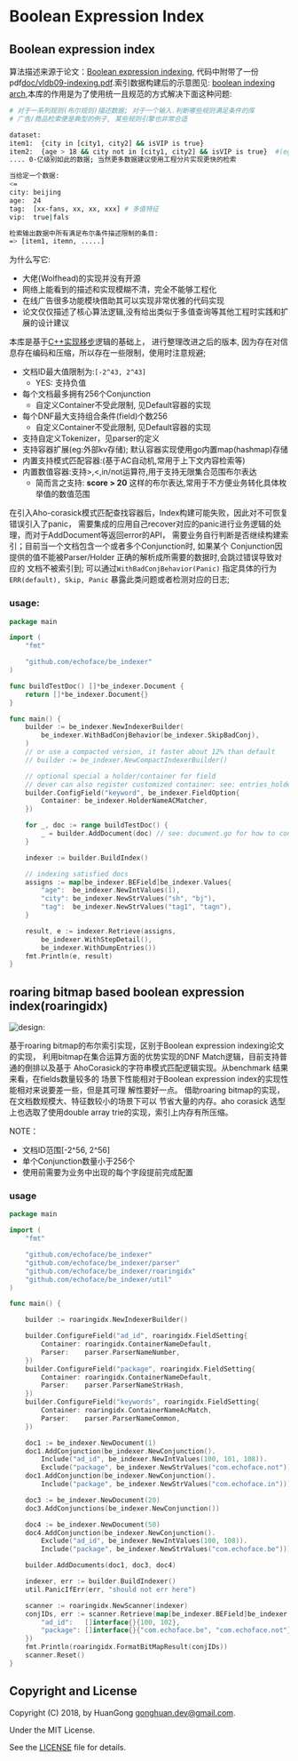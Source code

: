 # Boolean Expression Index

## Boolean expression index


算法描述来源于论文：[Boolean expression indexing](https://theory.stanford.edu/~sergei/papers/vldb09-indexing.pdf),
代码中附带了一份pdf[doc/vldb09-indexing.pdf](doc/vldb09-indexing.pdf).索引数据构建后的示意图见:
[boolean indexing arch](doc/vldb09_indexing.md),本库的作用是为了使用统一且规范的方式解决下面这种问题:

```bash
# 对于一系列规则(布尔规则)描述数据; 对于一个输入.判断哪些规则满足条件的库
# 广告/商品检索便是典型的例子, 某些规则引擎也非常合适

dataset:
item1:  {city in [city1, city2] && isVIP is true}
item2:  {age > 18 && city not in [city1, city2] && isVIP is true}  #(eg: aldult video)
.... 0-亿级别如此的数据; 当然更多数据建议使用工程分片实现更快的检索

当给定一个数据:
<=
city: beijing
age:  24
tag:  [xx-fans, xx, xx, xxx] # 多值特征
vip:  true|fals

检索输出数据中所有满足布尔条件描述限制的条目:
=> [item1, itemn, .....]
```

为什么写它:
- 大佬(Wolfhead)的实现并没有开源
- 网络上能看到的描述和实现模糊不清，完全不能够工程化
- 在线广告很多功能模块借助其可以实现非常优雅的代码实现
- 论文仅仅描述了核心算法逻辑,没有给出类似于多值查询等其他工程时实践和扩展的设计建议

本库是基于[C++实现移步](https://github.com/echoface/ltio/blob/master/components/boolean_indexer)逻辑的基础上，
进行整理改进之后的版本, 因为存在对信息存在编码和压缩，所以存在一些限制，使用时注意规避;

- 文档ID最大值限制为:`[-2^43, 2^43]`
  - YES: 支持负值
- 每个文档最多拥有256个Conjunction
  - 自定义Container不受此限制, 见Default容器的实现
- 每个DNF最大支持组合条件(field)个数256
  - 自定义Container不受此限制, 见Default容器的实现
- 支持自定义Tokenizer，见parser的定义
- 支持容器扩展(eg:外部kv存储); 默认容器实现使用go内置map(hashmap)存储
- 内置支持模式匹配容器:(基于AC自动机,常用于上下文内容检索等)
- 内置数值容器:支持>,<,in/not运算符,用于支持无限集合范围布尔表达
  - 简而言之支持: **score > 20** 这样的布尔表达,常用于不方便业务转化具体枚举值的数值范围

在引入Aho-corasick模式匹配查找容器后，Index构建可能失败，因此对不可恢复错误引入了panic，
需要集成的应用自己recover对应的panic进行业务逻辑的处理，而对于AddDocument等返回error的API，
需要业务自行判断是否继续构建索引；目前当一个文档包含一个或者多个Conjunction时, 如果某个
Conjunction因提供的值不能被Parser/Holder 正确的解析成所需要的数据时,会跳过错误导致对应的
文档不被索引到; 可以通过`WithBadConjBehavior(Panic)` 指定具体的行为`ERR(default), Skip, Panic`
暴露此类问题或者检测对应的日志;

### usage:

```go
package main

import (
	"fmt"

	"github.com/echoface/be_indexer"
)

func buildTestDoc() []*be_indexer.Document {
	return []*be_indexer.Document{}
}

func main() {
	builder := be_indexer.NewIndexerBuilder(
		be_indexer.WithBadConjBehavior(be_indexer.SkipBadConj),
	)
	// or use a compacted version, it faster about 12% than default
	// builder := be_indexer.NewCompactIndexerBuilder()

	// optional special a holder/container for field
	// dever can also register customized container: see: entries_holder_factory.go
	builder.ConfigField("keyword", be_indexer.FieldOption{
		Container: be_indexer.HolderNameACMatcher,
	})

	for _, doc := range buildTestDoc() {
		_ = builder.AddDocument(doc) // see: document.go for how to construct doc
	}

	indexer := builder.BuildIndex()

	// indexing satisfied docs
	assigns := map[be_indexer.BEField]be_indexer.Values{
		"age":  be_indexer.NewIntValues(1),
		"city": be_indexer.NewStrValues("sh", "bj"),
		"tag":  be_indexer.NewStrValues("tag1", "tagn"),
	}

	result, e := indexer.Retrieve(assigns,
		be_indexer.WithStepDetail(),
		be_indexer.WithDumpEntries())
	fmt.Println(e, result)
}
```


## roaring bitmap based boolean expression index(roaringidx)

![design](./doc/indexer_design.png):

基于roaring bitmap的布尔索引实现，区别于Boolean expression indexing论文的实现，
利用bitmap在集合运算方面的优势实现的DNF Match逻辑，目前支持普通的倒排以及基于
AhoCorasick的字符串模式匹配逻辑实现。从benchmark 结果来看，在fields数量较多的
场景下性能相对于Boolean expression index的实现性能相对来说要差一些，但是其可理
解性要好一点。 借助roaring bitmap的实现，在文档数规模大、特征数较小的场景下可以
节省大量的内存。aho corasick 选型上也选取了使用double array trie的实现，索引上内存有所压缩。

NOTE：
- 文档ID范围[-2^56, 2^56]
- 单个Conjunction数量小于256个
- 使用前需要为业务中出现的每个字段提前完成配置

### usage
```go
package main

import (
	"fmt"

	"github.com/echoface/be_indexer"
	"github.com/echoface/be_indexer/parser"
	"github.com/echoface/be_indexer/roaringidx"
	"github.com/echoface/be_indexer/util"
)

func main() {

	builder := roaringidx.NewIndexerBuilder()

	builder.ConfigureField("ad_id", roaringidx.FieldSetting{
		Container: roaringidx.ContainerNameDefault,
		Parser:    parser.ParserNameNumber,
	})
	builder.ConfigureField("package", roaringidx.FieldSetting{
		Container: roaringidx.ContainerNameDefault,
		Parser:    parser.ParserNameStrHash,
	})
	builder.ConfigureField("keywords", roaringidx.FieldSetting{
		Container: roaringidx.ContainerNameAcMatch,
		Parser:    parser.ParserNameCommon,
	})

	doc1 := be_indexer.NewDocument(1)
	doc1.AddConjunction(be_indexer.NewConjunction().
		Include("ad_id", be_indexer.NewIntValues(100, 101, 108)).
		Exclude("package", be_indexer.NewStrValues("com.echoface.not")))
	doc1.AddConjunction(be_indexer.NewConjunction().
		Include("package", be_indexer.NewStrValues("com.echoface.in")))

	doc3 := be_indexer.NewDocument(20)
	doc3.AddConjunctions(be_indexer.NewConjunction())

	doc4 := be_indexer.NewDocument(50)
	doc4.AddConjunction(be_indexer.NewConjunction().
		Exclude("ad_id", be_indexer.NewIntValues(100, 108)).
		Include("package", be_indexer.NewStrValues("com.echoface.be")))

	builder.AddDocuments(doc1, doc3, doc4)

	indexer, err := builder.BuildIndexer()
	util.PanicIfErr(err, "should not err here")

	scanner := roaringidx.NewScanner(indexer)
	conjIDs, err := scanner.Retrieve(map[be_indexer.BEField]be_indexer.Values{
		"ad_id":   []interface{}{100, 102},
		"package": []interface{}{"com.echoface.be", "com.echoface.not"},
	})
	fmt.Println(roaringidx.FormatBitMapResult(conjIDs))
	scanner.Reset()
}
```


## Copyright and License

Copyright (C) 2018, by HuanGong [gonghuan.dev@gmail.com](mailto:gonghuan.dev@gmail.com).

Under the MIT License.

See the [LICENSE](LICENSE) file for details.

